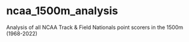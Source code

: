 # ncaa_1500m_analysis
Analysis of all NCAA Track & Field Nationals point scorers in the 1500m (1968-2022)
